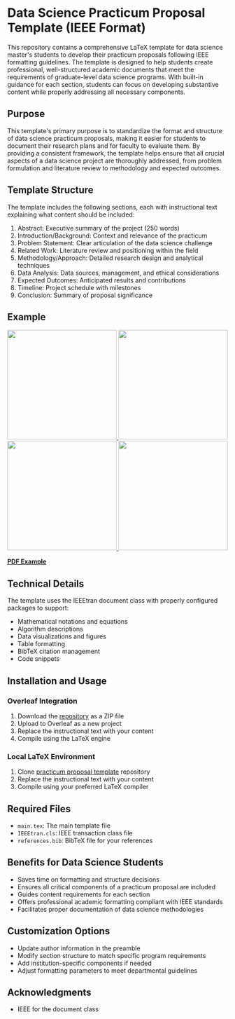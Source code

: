 # Data Science Practicum Proposal Template (IEEE Format)

This repository contains a comprehensive LaTeX template for data science master's students to develop their practicum proposals following IEEE formatting guidelines. The template is designed to help students create professional, well-structured academic documents that meet the requirements of graduate-level data science programs. With built-in guidance for each section, students can focus on developing substantive content while properly addressing all necessary components.

## Purpose
This template's primary purpose is to standardize the format and structure of data science practicum proposals, making it easier for students to document their research plans and for faculty to evaluate them. By providing a consistent framework, the template helps ensure that all crucial aspects of a data science project are thoroughly addressed, from problem formulation and literature review to methodology and expected outcomes.

## Template Structure
The template includes the following sections, each with instructional text explaining what content should be included:

1. Abstract: Executive summary of the project (250 words)
2. Introduction/Background: Context and relevance of the practicum
3. Problem Statement: Clear articulation of the data science challenge
4. Related Work: Literature review and positioning within the field
5. Methodology/Approach: Detailed research design and analytical techniques
6. Data Analysis: Data sources, management, and ethical considerations
7. Expected Outcomes: Anticipated results and contributions
8. Timeline: Project schedule with milestones
9. Conclusion: Summary of proposal significance

## Example

<a href="https://github.com/user-attachments/assets/51d8478e-f9af-436a-bb42-9593ffd3fb06">
  <img src="https://github.com/user-attachments/assets/51d8478e-f9af-436a-bb42-9593ffd3fb06" width="250"/>
</a>
<a href="https://github.com/user-attachments/assets/e81cfcdf-b592-43a5-b2cd-570fd8ed578a">
  <img src="https://github.com/user-attachments/assets/e81cfcdf-b592-43a5-b2cd-570fd8ed578a" width="250"/>
</a>
<a href="https://github.com/user-attachments/assets/981f3042-95c6-4be0-910b-993c6f373895">
  <img src="https://github.com/user-attachments/assets/981f3042-95c6-4be0-910b-993c6f373895" width="250"/>
</a>
<a href="https://github.com/user-attachments/assets/64b1ce18-c844-4e89-8916-7f2f293394e1">
  <img src="https://github.com/user-attachments/assets/64b1ce18-c844-4e89-8916-7f2f293394e1" width="250"/>
</a>

[**PDF Example**](https://github.com/iamgmujtaba/practicum_proposal_template/blob/main/Data_Science_Practicum_Proposal_Template.pdf)



## Technical Details

The template uses the IEEEtran document class with properly configured packages to support:

- Mathematical notations and equations
- Algorithm descriptions
- Data visualizations and figures
- Table formatting
- BibTeX citation management
- Code snippets

## Installation and Usage

### Overleaf Integration
1. Download the [repository](https://github.com/iamgmujtaba/practicum_proposal_template.git) as a ZIP file
2. Upload to Overleaf as a new project
3. Replace the instructional text with your content
4. Compile using the LaTeX engine

### Local LaTeX Environment
1. Clone [practicum proposal template](https://github.com/iamgmujtaba/practicum_proposal_template.git) repository
2. Replace the instructional text with your content
3. Compile using your preferred LaTeX compiler

## Required Files
- `main.tex`: The main template file
- `IEEEtran.cls`: IEEE transaction class file
- `references.bib`: BibTeX file for your references

## Benefits for Data Science Students
- Saves time on formatting and structure decisions
- Ensures all critical components of a practicum proposal are included
- Guides content requirements for each section
- Offers professional academic formatting compliant with IEEE standards
- Facilitates proper documentation of data science methodologies

## Customization Options
- Update author information in the preamble
- Modify section structure to match specific program requirements
- Add institution-specific components if needed
- Adjust formatting parameters to meet departmental guidelines

## Acknowledgments
- IEEE for the document class
